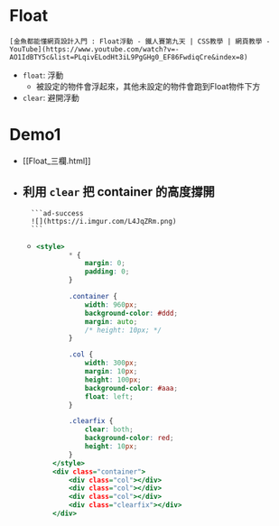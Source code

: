 # Float
```ad-info
[金魚都能懂網頁設計入門 : Float浮動 - 鐵人賽第九天 | CSS教學 | 網頁教學 - YouTube](https://www.youtube.com/watch?v=-AO1IdBTY5c&list=PLqivELodHt3iL9PgGHg0_EF86FwdiqCre&index=8)
```
- `float`: 浮動
	- 被設定的物件會浮起來，其他未設定的物件會跑到Float物件下方
- `clear`: 避開浮動

# Demo1
- [[Float_三欄.html]]
- 利用 `clear` 把 container 的高度撐開
	- 
		```ad-success
		![](https://i.imgur.com/L4JqZRm.png)
		```

	- 
		```html:floatDemo.html
		<style>
				* {
					margin: 0;
					padding: 0;
				}

				.container {
					width: 960px;
					background-color: #ddd;
					margin: auto;
					/* height: 10px; */
				}

				.col {
					width: 300px;
					margin: 10px;
					height: 100px;
					background-color: #aaa;
					float: left;
				}

				.clearfix {
					clear: both;
					background-color: red;
					height: 10px;
				}
			</style>
			<div class="container">
				<div class="col"></div>
				<div class="col"></div>
				<div class="col"></div>
				<div class="clearfix"></div>
			</div>
		```